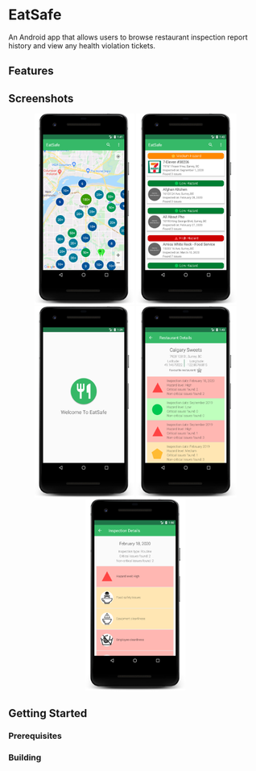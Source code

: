 # EatSafe
An Android app that allows users to browse restaurant inspection report history and view any health violation tickets.

## Features

## Screenshots

<p align="center">
  <img src="https://github.com/icextreme/eatsafe/blob/master/images/Map.png" height="380" width="199"/>
  <img src="https://github.com/icextreme/eatsafe/blob/master/images/List.png" height="380" width="199"/>
  <img src="https://github.com/icextreme/eatsafe/blob/master/images/Welcome.png" height="380" width="199"/>
  <img src="https://github.com/icextreme/eatsafe/blob/master/images/Inspections.png" height="380" width="199"/>
  <img src="https://github.com/icextreme/eatsafe/blob/master/images/Violations.png" height="380" width="199"/>
</p>

## Getting Started
### Prerequisites
### Building
